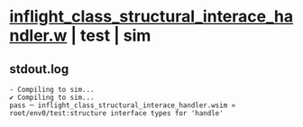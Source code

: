 # [inflight_class_structural_interace_handler.w](../../../../examples/tests/valid/inflight_class_structural_interace_handler.w) | test | sim

## stdout.log
```log
- Compiling to sim...
✔ Compiling to sim...
pass ─ inflight_class_structural_interace_handler.wsim » root/env0/test:structure interface types for 'handle'
```

